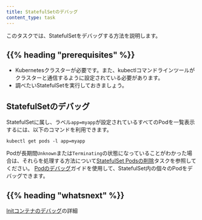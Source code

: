 ```yaml
---
title: StatefulSetのデバッグ
content_type: task
---
```


<!-- overview -->

このタスクでは、StatefulSetをデバッグする方法を説明します。



## {{% heading "prerequisites" %}}


* Kubernetesクラスターが必要です。また、kubectlコマンドラインツールがクラスターと通信するように設定されている必要があります。
* 調べたいStatefulSetを実行しておきましょう。



<!-- steps -->

## StatefulSetのデバッグ

StatefulSetに属し、ラベル`app=myapp`が設定されているすべてのPodを一覧表示するには、以下のコマンドを利用できます。

```shell
kubectl get pods -l app=myapp
```

Podが長期間`Unknown`または`Terminating`の状態になっていることがわかった場合は、それらを処理する方法について[StatefulSet Podsの削除](/docs/tasks/run-application/delete-stateful-set/)タスクを参照してください。
[Podのデバッグ](/docs/tasks/debug-application-cluster/debug-pod-replication-controller/)ガイドを使用して、StatefulSet内の個々のPodをデバッグできます。



## {{% heading "whatsnext" %}}


[Initコンテナのデバッグ](/ja/docs/tasks/debug-application-cluster/debug-init-containers/)の詳細




